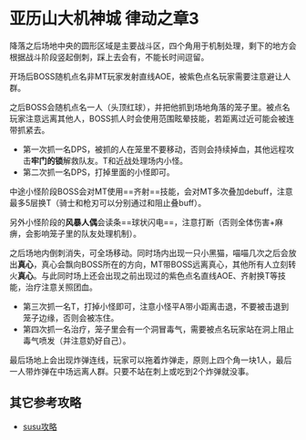 # 亚历山大机神城 律动之章3

降落之后场地中央的圆形区域是主要战斗区，四个角用于机制处理，剩下的地方会根据战斗阶段竖起倒刺，踩上去会有<Status :id="1466" name="刺伤" />，不能长时间逗留。

开场后BOSS随机点名<Role name="tank" /><Role name="healer" /><Role name="dps" />非MT玩家发射直线AOE，被紫色点名玩家需要注意避让人群。

之后BOSS会随机点名一人（头顶红球），并把他抓到场地角落的笼子里。被点名玩家注意远离其他人，BOSS抓人时会使用范围眩晕技能，若距离过近可能会被连带抓紧去。

- 第一次抓一名<Role name="dps" />DPS，被抓的人在笼里不要移动，否则会持续掉血，其他<Role name="ranged" /><Role name="magic" />远程攻击**牢门的锁**解救队友。T和近战处理场内小怪。
- 第二次抓一名<Role name="dps" />DPS，打掉里面的小怪即可。

中途小怪阶段BOSS会对<Role name="tank" />MT使用==齐射==技能，会对MT多次叠加<Status :id="657" name="物理受伤加重" />debuff，注意最多5层<Role name="tank" />换T（骑士和枪刃可以分别通过<Action name="神圣领域" />和<Action name="超火流星" />阻止叠buff）。

另外小怪阶段的**风暴人偶**会读条==球状闪电==，注意打断（否则全体伤害+麻痹，会影响笼子里的队友处理机制）。

之后场地内倒刺消失，可全场移动。同时场内出现一只小黑猫，喵喵几次之后会放出**真心**，真心会飘向BOSS所在的方向，<Role name="tank" />MT带BOSS远离真心，其他<Role name="healer" /><Role name="dps" />所有人立刻转火**真心**。与此同时场上还会出现之前出现过的紫色点名直线AOE、齐射换T等技能，<Role name="healer" />治疗注意关照团血。

- 第三次抓一名<Role name="tank" />T，打掉小怪即可，注意小怪平A带小距离击退，不要被击退到笼子边缘，否则会被冻住。
- 第四次抓一名<Role name="healer" />治疗，笼子里会有一个洞冒毒气，需要被点名玩家站在洞上阻止毒气喷发（并注意奶好自己）。

最后场地上会出现炸弹连线，玩家可以拖着炸弹走，原则上四个角一块1人，最后一人带炸弹在中场远离人群。只要不站在刺上或吃到2个炸弹就没事。

## 其它参考攻略

* [susu攻略](https://www.ffxiv.cn/detail/article/4)